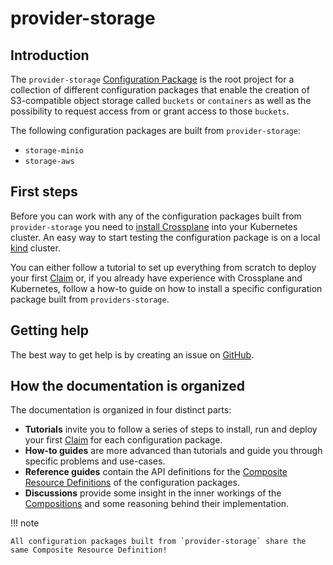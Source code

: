# provider-storage

## Introduction

The `provider-storage` [Configuration Package](https://docs.crossplane.io/latest/concepts/packages/) is the root project for a collection of different configuration packages that enable the creation of S3-compatible object storage called `buckets` or `containers` as well as the possibility to request access from or grant access to those `buckets`.

The following configuration packages are built from `provider-storage`:

- `storage-minio`
- `storage-aws`

## First steps

Before you can work with any of the configuration packages built from `provider-storage` you need to [install Crossplane](https://docs.crossplane.io/latest/software/install/) into your Kubernetes cluster. An easy way to start testing the configuration package is on a local [kind](https://kind.sigs.k8s.io/) cluster.

You can either follow a tutorial to set up everything from scratch to deploy your first [Claim](https://docs.crossplane.io/latest/concepts/claims/) or, if you already have experience with Crossplane and Kubernetes, follow a how-to guide on how to install a specific configuration package built from `providers-storage`.

## Getting help

The best way to get help is by creating an issue on [GitHub](https://github.com/versioneer-tech/provider-storage).

## How the documentation is organized

The documentation is organized in four distinct parts:

- **Tutorials** invite you to follow a series of steps to install, run and deploy your first [Claim](https://docs.crossplane.io/latest/concepts/claims/) for each configuration package.
- **How-to guides** are more advanced than tutorials and guide you through specific problems and use-cases.
- **Reference guides** contain the API definitions for the [Composite Resource Definitions](https://docs.crossplane.io/latest/concepts/composite-resource-definitions/) of the configuration packages.
- **Discussions** provide some insight in the inner workings of the [Compositions](https://docs.crossplane.io/latest/concepts/compositions/) and some reasoning behind their implementation.

!!! note

    All configuration packages built from `provider-storage` share the same Composite Resource Definition!
